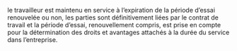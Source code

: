 le travailleur est maintenu en service à l’expiration de la période d’essai renouvelée ou non, les parties sont définitivement liées par le contrat de travail et la période d’essai, renouvellement compris, est prise en compte pour la détermination des droits et avantages attachés à la durée du service dans l’entreprise.